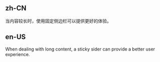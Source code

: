 ## zh-CN

当内容较长时，使用固定侧边栏可以提供更好的体验。

## en-US

When dealing with long content, a sticky sider can provide a better user experience.

